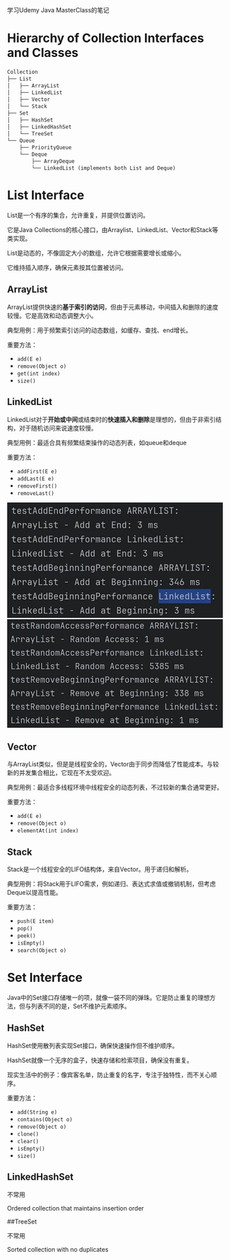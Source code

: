 学习Udemy Java MasterClass的笔记
# Hierarchy of Collection Interfaces and Classes

```
Collection
├── List
│   ├── ArrayList
│   ├── LinkedList
│   ├── Vector
│   └── Stack
├── Set
│   ├── HashSet
│   ├── LinkedHashSet
│   └── TreeSet
└── Queue
    ├── PriorityQueue
    └── Deque
        ├── ArrayDeque
        └── LinkedList (implements both List and Deque)

```


# List Interface

List是一个有序的集合，允许重复，并提供位置访问。

它是Java Collections的核心接口，由Arraylist、LinkedList、Vector和Stack等类实现。

List是动态的，不像固定大小的数组，允许它根据需要增长或缩小。

它维持插入顺序，确保元素按其位置被访问。

## ArrayList

ArrayList提供快速的**基于索引的访问**，但由于元素移动，中间插入和删除的速度较慢。它是高效和动态调整大小。

典型用例：用于频繁索引访问的动态数组，如缓存、查找、end增长。

重要方法：
- `add(E e)`
- `remove(Object o)`
- `get(int index)`
- `size()`

## LinkedList

LinkedList对于**开始或中间**或结束时的**快速插入和删除**是理想的，但由于非索引结构，对于随机访问来说速度较慢。

典型用例：最适合具有频繁结束操作的动态列表，如queue和deque

重要方法：
- `addFirst(E e)`
- `addLast(E e)`
- `removeFirst()`
- `removeLast()`

![img.png](img.png)
![img_1.png](img_1.png)
## Vector

与ArrayList类似，但是是线程安全的，Vector由于同步而降低了性能成本。与较新的并发集合相比，它现在不太受欢迎。

典型用例：最适合多线程环境中线程安全的动态列表，不过较新的集合通常更好。

重要方法：
- `add(E e)`
- `remove(Object o)`
- `elementAt(int index)`

## Stack

Stack是一个线程安全的LlFO结构体，来自Vector。用于递归和解析。

典型用例：将Stack用于LlFO需求，例如递归、表达式求值或撤销机制，但考虑Deque以提高性能。

重要方法：
- `push(E item)`
- `pop()`
- `peek()`
- `isEmpty()`
- `search(Object o)`

# Set Interface

Java中的Set接口存储唯一的项，就像一袋不同的弹珠。它是防止重复的理想方法，但与列表不同的是，Set不维护元素顺序。

 ## HashSet

HashSet使用散列表实现Set接口，确保快速操作但不维护顺序。

HashSet就像一个无序的盒子，快速存储和检索项目，确保没有重复。

现实生活中的例子：像宾客名单，防止重复的名字，专注于独特性，而不关心顺序。

重要方法：
- `add(String e)`
- `contains(Object o)`
- `remove(Object o)`
- `clone()`
- `clear()`
- `isEmpty()`
- `size()`

## LinkedHashSet

不常用

Ordered collection that maintains insertion order

##TreeSet

不常用

Sorted collection with no duplicates